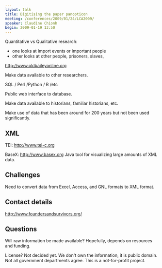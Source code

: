 ```yaml
---
layout: talk
title: Digitising the paper panopticon
meeting: /conferences/2009/01/24/LCA2009/
speaker: Claudine Chionh
begin: 2009-01-19 13:50
---
```

Quantitative vs Qualitative research:

* one looks at import events or important people
* other looks at other people, prisoners, slaves, 

<http://www.oldbaileyonline.org>

Make data available to other researchers.

SQL / Perl /Python / R /etc

Public web interface to database.

Make data available to historians, familiar historians, etc.

Make use of data that has been around for 200 years but not been used
significantly.

## XML

TEI: <http://www.tei-c.org>

BaseX: <http://www.basex.org> Java tool for visualizing large amounts of XML
data.

## Challenges

Need to convert data from Excel, Access, and GNL formats to XML format.

## Contact details

<http://www.foundersandsurvivors.org/>


## Questions

Will raw information be made available? Hopefully, depends on resources and funding.

License? Not decided yet. We don't own the information, it is public domain.
Not all government departments agree.  This is a not-for-profit project.
